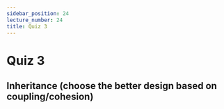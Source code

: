 ```yaml
---
sidebar_position: 24
lecture_number: 24
title: Quiz 3
---
```


# Quiz 3

## Inheritance (choose the better design based on coupling/cohesion)